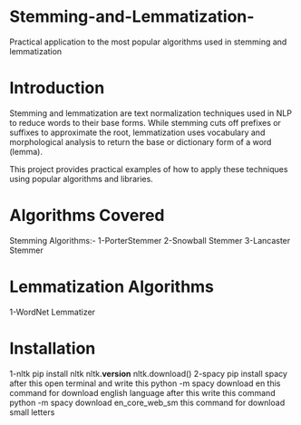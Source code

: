# Stemming-and-Lemmatization-
Practical application to the most popular algorithms used in stemming and lemmatization

# Introduction
Stemming and lemmatization are text normalization techniques used in NLP to reduce words to their base forms. While stemming cuts off prefixes or suffixes to approximate the root, lemmatization uses vocabulary and morphological analysis to return the base or dictionary form of a word (lemma).

This project provides practical examples of how to apply these techniques using popular algorithms and libraries.

# Algorithms Covered
 Stemming Algorithms:-
 1-PorterStemmer
 2-Snowball Stemmer
 3-Lancaster Stemmer

 # Lemmatization Algorithms
 1-WordNet Lemmatizer

 # Installation
 1-nltk
 pip install nltk
 nltk.__version__
 nltk.download()
 2-spacy
 pip install spacy 
 after this open terminal 
 and write this 
 python -m spacy download en 
 this command for download english language 
 after this write this command 
 python -m spacy download en_core_web_sm 
 this command for download small letters
